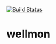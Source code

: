 [![Build Status](https://travis-ci.org/swkwon/wellmon.svg?branch=master)](https://travis-ci.org/swkwon/wellmon)
# wellmon